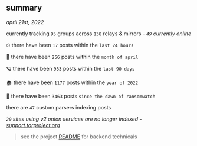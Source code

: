 
## summary
_april 21st, 2022_

currently tracking `95` groups across `138` relays & mirrors - _`49` currently online_

⏲ there have been `17` posts within the `last 24 hours`

🦈 there have been `256` posts within the `month of april`

🪐 there have been `983` posts within the `last 90 days`

🏚 there have been `1177` posts within the `year of 2022`

🦕 there have been `3463` posts `since the dawn of ransomwatch`

there are `47` custom parsers indexing posts

_`20` sites using v2 onion services are no longer indexed - [support.torproject.org](https://support.torproject.org/onionservices/v2-deprecation/)_

> see the project [README](https://github.com/thetanz/ransomwatch#ransomwatch--) for backend technicals
